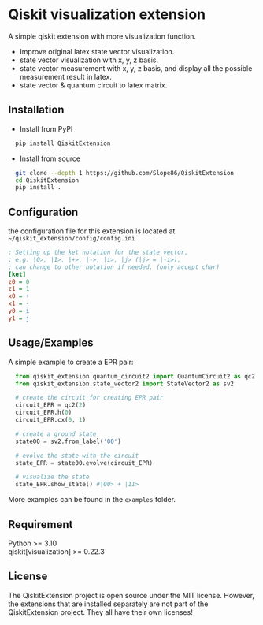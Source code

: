 
# Qiskit visualization extension

A simple qiskit extension with more visualization function.

* Improve original latex state vector visualization.
* state vector visualization with x, y, z basis.
* state vector measurement with x, y, z basis, and display all the possible measurement result in latex.
* state vector & quantum circuit to latex matrix.

## Installation

* Install from PyPI

```bash
  pip install QiskitExtension
```

* Install from source

```bash
  git clone --depth 1 https://github.com/Slope86/QiskitExtension
  cd QiskitExtension
  pip install .
```

## Configuration

the configuration file for this extension is located at `~/qiskit_extension/config/config.ini`

```ini
; Setting up the ket notation for the state vector,
; e.g. |0>, |1>, |+>, |->, |i>, |j> (|j> = |-i>),
; can change to other notation if needed. (only accept char)
[ket]
z0 = 0
z1 = 1
x0 = +
x1 = -
y0 = i
y1 = j
```

## Usage/Examples

A simple example to create a EPR pair:

```python
  from qiskit_extension.quantum_circuit2 import QuantumCircuit2 as qc2
  from qiskit_extension.state_vector2 import StateVector2 as sv2

  # create the circuit for creating EPR pair
  circuit_EPR = qc2(2)
  circuit_EPR.h(0)
  circuit_EPR.cx(0, 1)

  # create a ground state
  state00 = sv2.from_label('00')

  # evolve the state with the circuit
  state_EPR = state00.evolve(circuit_EPR)

  # visualize the state
  state_EPR.show_state() #|00> + |11>
```

More examples can be found in the `examples` folder.

## Requirement

Python >= 3.10\
qiskit[visualization] >= 0.22.3

## License

The QiskitExtension project is open source under the MIT license.
However, the extensions that are installed separately are not part of the QiskitExtension project.
They all have their own licenses!
